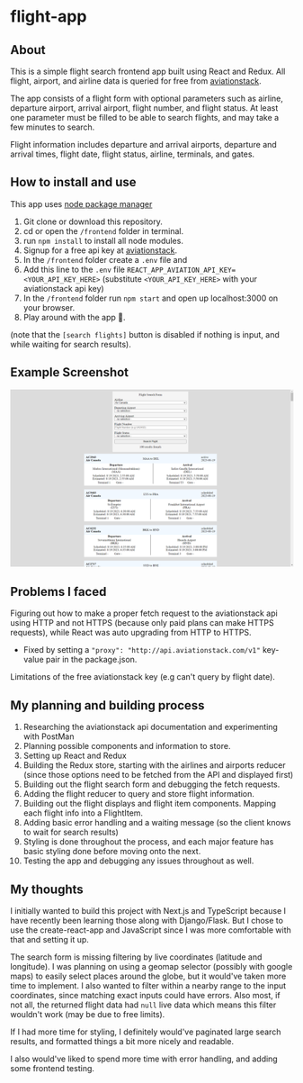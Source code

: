 # flight-app

## About

This is a simple flight search frontend app built using React and Redux. All flight, airport, and airline data is queried for free from [aviationstack](https://aviationstack.com/).

The app consists of a flight form with optional parameters such as airline, departure airport, arrival airport, flight number, and flight status. At least one parameter must be filled to be able to search flights, and may take a few minutes to search.

Flight information includes departure and arrival airports, departure and arrival times, flight date, flight status, airline, terminals, and gates.

## How to install and use

This app uses [node package manager](https://www.npmjs.com/)

1. Git clone or download this repository.
2. cd or open the `/frontend` folder in terminal.
3. run `npm install` to install all node modules.
4. Signup for a free api key at [aviationstack](https://aviationstack.com/).
5. In the `/frontend` folder create a `.env` file and 
6. Add this line to the `.env` file `REACT_APP_AVIATION_API_KEY=<YOUR_API_KEY_HERE>` (substitute `<YOUR_API_KEY_HERE>` with your aviationstack api key)
7. In the `/frontend` folder run `npm start` and open up localhost:3000 on your browser.
8. Play around with the app 🙂. 

(note that the `[search flights]` button is disabled if nothing is input, and while waiting for search results).

## Example Screenshot

<img alt="overview" src="./flight-app-screenshot.png">

## Problems I faced

Figuring out how to make a proper fetch request to the aviationstack api using HTTP and not HTTPS (because only paid plans can make HTTPS requests), while React was auto upgrading from HTTP to HTTPS.

- Fixed by setting a `"proxy": "http://api.aviationstack.com/v1"` key-value pair in the package.json.

Limitations of the free aviationstack key (e.g can't query by flight date).

## My planning and building process

1. Researching the aviationstack api documentation and experimenting with PostMan
2. Planning possible components and information to store.
3. Setting up React and Redux
4. Building the Redux store, starting with the airlines and airports reducer (since those options need to be fetched from the API and displayed first)
5. Building out the flight search form and debugging the fetch requests.
6. Adding the flight reducer to query and store flight information.
7. Building out the flight displays and flight item components. Mapping each flight info into a FlightItem.
8. Adding basic error handling and a waiting message (so the client knows to wait for search results)
9. Styling is done throughout the process, and each major feature has basic styling done before moving onto the next.
10. Testing the app and debugging any issues throughout as well.

## My thoughts

I initially wanted to build this project with Next.js and TypeScript because I have recently been learning those along with Django/Flask. But I chose to use the create-react-app and JavaScript since I was more comfortable with that and setting it up.

The search form is missing filtering by live coordinates (latitude and longitude). I was planning on using a geomap selector (possibly with google maps) to easily select places around the globe, but it would've taken more time to implement. I also wanted to filter within a nearby range to the input coordinates, since matching exact inputs could have errors. Also most, if not all, the returned flight data had `null` live data which means this filter wouldn't work (may be due to free limits).

If I had more time for styling, I definitely would've paginated large search results, and formatted things a bit more nicely and readable.

I also would've liked to spend more time with error handling, and adding some frontend testing.
